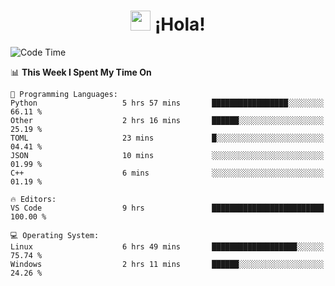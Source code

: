 <div align="center"><h1><img src="https://github.com/blackcater/blackcater/raw/main/images/Hi.gif" height="32"/> ¡Hola!</h1>
</div>

<!--START_SECTION:waka-->
![Code Time](http://img.shields.io/badge/Code%20Time-609%20hrs%201%20min-blue)

📊 **This Week I Spent My Time On** 

```text
💬 Programming Languages: 
Python                   5 hrs 57 mins       █████████████████░░░░░░░░   66.11 % 
Other                    2 hrs 16 mins       ██████░░░░░░░░░░░░░░░░░░░   25.19 % 
TOML                     23 mins             █░░░░░░░░░░░░░░░░░░░░░░░░   04.41 % 
JSON                     10 mins             ░░░░░░░░░░░░░░░░░░░░░░░░░   01.99 % 
C++                      6 mins              ░░░░░░░░░░░░░░░░░░░░░░░░░   01.19 % 

🔥 Editors: 
VS Code                  9 hrs               █████████████████████████   100.00 % 

💻 Operating System: 
Linux                    6 hrs 49 mins       ███████████████████░░░░░░   75.74 % 
Windows                  2 hrs 11 mins       ██████░░░░░░░░░░░░░░░░░░░   24.26 % 
```


<!--END_SECTION:waka-->